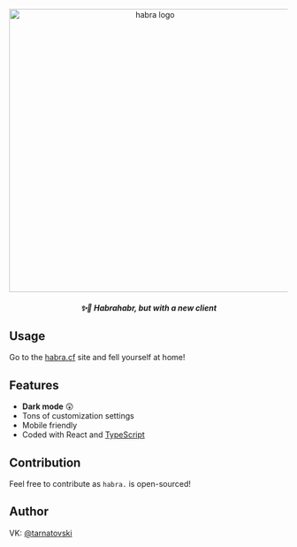 <p align="center"><img width=512 src="https://raw.githubusercontent.com/jarvis394/habra/ts/images/logo.png" alt="habra logo" /></p>
<h5 align="center">✨🎉 Habrahabr, but with a new client</h5>

## Usage
Go to the [habra.cf](habra.cf) site and fell yourself at home!

## Features
- **Dark mode** 😲
- Tons of customization settings
- Mobile friendly
- Coded with React and <span style="text-decoration:underline">TypeScript</span>

## Contribution
Feel free to contribute as `habra.` is open-sourced!

## Author

VK: [@tarnatovski](https://vk.com/tarnatovski)